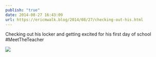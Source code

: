 ```yaml
---
publish: "true"
date: 2014-08-27 16:43:09
url: https://ericmwalk.blog/2014/08/27/checking-out-his.html
---
```


Checking out his locker and getting excited for his first day of school #MeetTheTeacher

![](https://ericmwalk.blog/uploads/2022/1549f2d038.jpg)